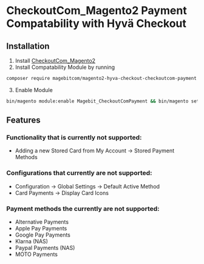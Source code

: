 # CheckoutCom_Magento2 Payment Compatability with Hyvä Checkout

## Installation

1. Install [CheckoutCom_Magento2](https://www.checkout.com/docs/payments/accept-payments/connect-to-an-ecommerce-platform/magento-2)
2. Install Compatability Module by running
```bash
composer require magebitcom/magento2-hyva-checkout-checkoutcom-payment
```
3. Enable Module
```bash
bin/magento module:enable Magebit_CheckoutComPayment && bin/magento setup:upgrade
```

## Features

### Functionality that is currently not supported:
* Adding a new Stored Card from My Account -> Stored Payment Methods

### Configurations that currently are not supported:
* Configuration -> Global Settings -> Default Active Method
* Card Payments -> Display Card Icons

### Payment methods the currently are not supported:
* Alternative Payments
* Apple Pay Payments
* Google Pay Payments
* Klarna (NAS)
* Paypal Payments (NAS)
* MOTO Payments